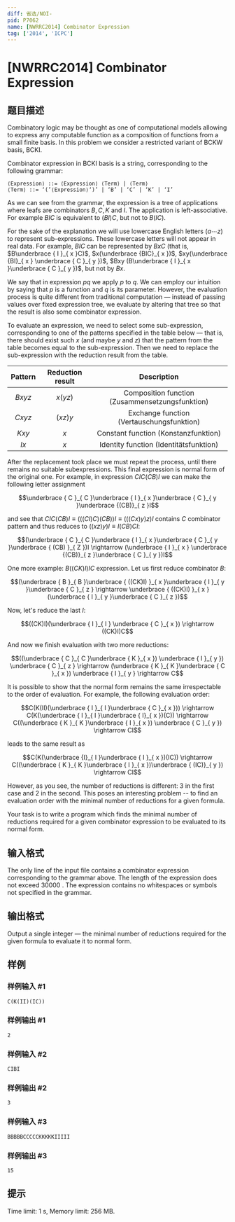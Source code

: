 ```yaml
---
diff: 省选/NOI-
pid: P7062
name: [NWRRC2014] Combinator Expression
tag: ['2014', 'ICPC']
---
```

# [NWRRC2014] Combinator Expression
## 题目描述

Combinatory logic may be thought as one of computational models allowing to express any computable function as a composition of functions from a small finite basis. In this problem we consider a restricted variant of BCKW basis, BCKI.

Combinator expression in BCKI basis is a string, corresponding to the following grammar:

```plain
⟨Expression⟩ ::= ⟨Expression⟩ ⟨Term⟩ | ⟨Term⟩
⟨Term⟩ ::= ‘(’⟨Expression⟩‘)’ | ‘B’ | ‘C’ | ‘K’ | ‘I’
```

As we can see from the grammar, the expression is a tree of applications where leafs are combinators $B, C, K$ and $I$. The application is left-associative. For example $BIC$ is equivalent to $(BI)C,$ but not to $B(IC)$.

For the sake of the explanation we will use lowercase English letters $(a \cdots z)$ to represent sub-expressions. These lowercase letters will not appear in real data. For example, $BIC$ can be represented by $BxC$ (that is, $B\underbrace { I }_{ x }C)$, $x(\underbrace {BIC}_{ x })$, $xy(\underbrace {BI}_{ x } \underbrace { C }_{ y })$, $Bxy (B\underbrace { I }_{ x }\underbrace { C }_{ y })$, but not by $Bx$.

We say that in expression $pq$ we apply $p$ to $q$. We can employ our intuition by saying that $p$ is a function and $q$ is its parameter. However, the evaluation process is quite different from traditional computation — instead of passing values over fixed expression tree, we evaluate by altering that tree so that the result is also some combinator expression.

To evaluate an expression, we need to select some sub-expression, corresponding to one of the patterns specified in the table below — that is, there should exist such $x$ (and maybe $y$ and $z$) that the pattern from the table becomes equal to the sub-expression. Then we need to replace the sub-expression with the reduction result from the table.

| Pattern | Reduction result |                   Description                   |
| :-----: | :--------------: | :---------------------------------------------: |
| $Bxyz$  |     $x(yz)$      | Composition function (Zusammensetzungsfunktion) |
| $Cxyz$  |     $(xz)y$      |    Exchange function (Vertauschungsfunktion)    |
|  $Kxy$  |       $x$        |      Constant function (Konstanzfunktion)       |
|  $Ix$   |       $x$        |     Identity function (Identitätsfunktion)      |

After the replacement took place we must repeat the process, until there remains no suitable subexpressions. This final expression is normal form of the original one. For example, in expression $CIC(CB)I$ we can make the following letter assignment

$$\underbrace { C }_{ C }\underbrace { I }_{ x }\underbrace { C }_{ y }\underbrace {(CB)}_{ z }I$$

and see that $CIC(CB)I ≡ (((CI)C)(CB))I ≡ (((Cx)y)z)I$ contains $C$ combinator pattern and thus reduces to $((xz)y)I ≡ I(CB)CI:$

$$(\underbrace { C }_{ C }\underbrace { I }_{ x }\underbrace { C }_{ y }\underbrace { (CB) }_{ Z })I \rightarrow (\underbrace { I }_{ x } \underbrace {(CB)}_{ z }\underbrace { C }_{ y })I$$

One more example: $B((CK)I)IC$ expression. Let us first reduce combinator $B:$

$$(\underbrace { B }_{ B }\underbrace { ((CK)I) }_{ x }\underbrace { I }_{ y }\underbrace { C }_{ z } \rightarrow \underbrace { ((CK)I) }_{ x } (\underbrace { I }_{ y }\underbrace { C }_{ z })$$

Now, let's reduce the last $I:$

$$((CK)I)(\underbrace { I }_{ I } \underbrace { C }_{ x }) \rightarrow ((CK)I)C$$

And now we finish evaluation with two more reductions:

$$((\underbrace { C }_{ C }\underbrace { K }_{ x }) \underbrace { I }_{ y }) \underbrace { C }_{ z } \rightarrow (\underbrace { K }_{ K }\underbrace { C }_{ x }) \underbrace { I }_{ y } \rightarrow C$$

It is possible to show that the normal form remains the same irrespectable to the order of evaluation. For example, the following evaluation order:

$$C(K(II)(\underbrace { I }_{ I }\underbrace { C }_{ x })) \rightarrow C(K(\underbrace { I }_{ I }\underbrace {  I}_{ x })(C)) \rightarrow C((\underbrace { K }_{ K }\underbrace { I }_{ x }) \underbrace { C }_{ y }) \rightarrow CI$$

leads to the same result as 

$$C(K(\underbrace {I}_{ I }\underbrace { I }_{ x })(IC)) \rightarrow C((\underbrace { K }_{ K }\underbrace { I }_{ x })\underbrace { (IC)}_{ y }) \rightarrow CI$$

However, as you see, the number of reductions is different: $3$ in the first case and $2$ in the second. This poses an interesting problem -- to find an evaluation order with the minimal number of reductions for a given formula.

Your task is to write a program which finds the minimal number of reductions required for a given combinator expression to be evaluated to its normal form.
## 输入格式



The only line of the input file contains a combinator expression corresponding to the grammar above. The length of the expression does not exceed $30 000$ . The expression contains no whitespaces or symbols not specified in the grammar.


## 输出格式



Output a single integer — the minimal number of reductions required for the given formula to evaluate it to normal form.


## 样例

### 样例输入 #1
```
C(K(II)(IC))

```
### 样例输出 #1
```
2

```
### 样例输入 #2
```
CIBI

```
### 样例输出 #2
```
3

```
### 样例输入 #3
```
BBBBBCCCCCKKKKKIIIII

```
### 样例输出 #3
```
15

```
## 提示

Time limit: 1 s, Memory limit: 256 MB. 


